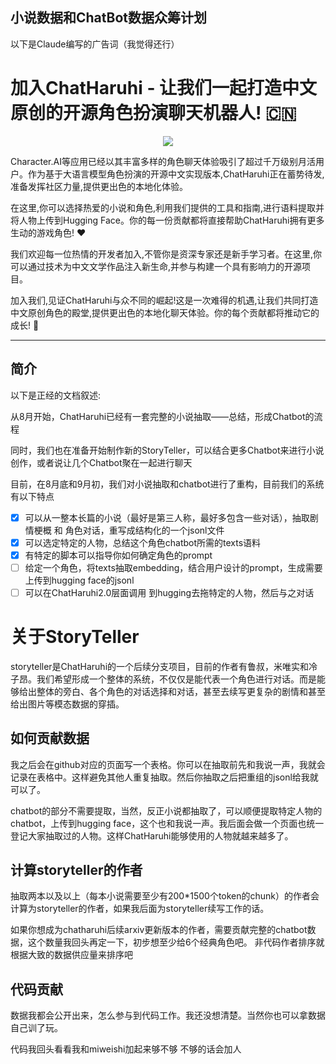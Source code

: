 

## 小说数据和ChatBot数据众筹计划

以下是Claude编写的广告词（我觉得还行）

# 加入ChatHaruhi - 让我们一起打造中文原创的开源角色扮演聊天机器人! :cn:

<p align="center">
    <img src="https://github.com/LC1332/Chat-Haruhi-Suzumiya/blob/main/figures/who_is_next.jpg">
</p>

Character.AI等应用已经以其丰富多样的角色聊天体验吸引了超过千万级别月活用户。作为基于大语言模型角色扮演的开源中文实现版本,ChatHaruhi正在蓄势待发,准备发挥社区力量,提供更出色的本地化体验。

在这里,你可以选择热爱的小说和角色,利用我们提供的工具和指南,进行语料提取并将人物上传到Hugging Face。你的每一份贡献都将直接帮助ChatHaruhi拥有更多生动的游戏角色! :heart:

我们欢迎每一位热情的开发者加入,不管你是资深专家还是新手学习者。在这里,你可以通过技术为中文文学作品注入新生命,并参与构建一个具有影响力的开源项目。

加入我们,见证ChatHaruhi与众不同的崛起!这是一次难得的机遇,让我们共同打造中文原创角色的殿堂,提供更出色的本地化聊天体验。你的每个贡献都将推动它的成长! :muscle:

---


## 简介

以下是正经的文档叙述:

从8月开始，ChatHaruhi已经有一套完整的小说抽取——总结，形成Chatbot的流程

同时，我们也在准备开始制作新的StoryTeller，可以结合更多Chatbot来进行小说创作，或者说让几个Chatbot聚在一起进行聊天

目前，在8月底和9月初，我们对小说抽取和chatbot进行了重构，目前我们的系统有以下特点

- [x] 可以从一整本长篇的小说（最好是第三人称，最好多包含一些对话），抽取剧情梗概 和 角色对话，重写成结构化的一个jsonl文件
- [x] 可以选定特定的人物，总结这个角色chatbot所需的texts语料
- [x] 有特定的脚本可以指导你如何确定角色的prompt
- [ ] 给定一个角色，将texts抽取embedding，结合用户设计的prompt，生成需要上传到hugging face的jsonl
- [ ] 可以在ChatHaruhi2.0层面调用 到hugging去拖特定的人物，然后与之对话 

# 关于StoryTeller

storyteller是ChatHaruhi的一个后续分支项目，目前的作者有鲁叔，米唯实和冷子昂。我们希望形成一个整体的系统，不仅仅是能代表一个角色进行对话。而是能够给出整体的旁白、各个角色的对话选择和对话，甚至去续写更复杂的剧情和甚至给出图片等模态数据的穿插。

## 如何贡献数据
我之后会在github对应的页面写一个表格。你可以在抽取前先和我说一声，我就会记录在表格中。这样避免其他人重复抽取。然后你抽取之后把重组的jsonl给我就可以了。

chatbot的部分不需要提取，当然，反正小说都抽取了，可以顺便提取特定人物的chatbot，上传到hugging face，这个也和我说一声。我后面会做一个页面也统一登记大家抽取过的人物。这样ChatHaruhi能够使用的人物就越来越多了。

## 计算storyteller的作者

抽取两本以及以上（每本小说需要至少有200*1500个token的chunk）的作者会计算为storyteller的作者，如果我后面为storyteller续写工作的话。

如果你想成为chatharuhi后续arxiv更新版本的作者，需要贡献完整的chatbot数据，这个数量我回头再定一下，初步想至少给6个经典角色吧。
非代码作者排序就根据大致的数据供应量来排序吧

## 代码贡献

数据我都会公开出来，怎么参与到代码工作。我还没想清楚。当然你也可以拿数据自己训了玩。

代码我回头看看我和miweishi加起来够不够 不够的话会加人